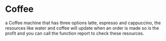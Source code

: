 # Coffee
a Coffee machine that has three options latte, espresso and cappuccino, the resources like water and coffee will update when an order is made so is the profit and you can call the function report to check these resources.
